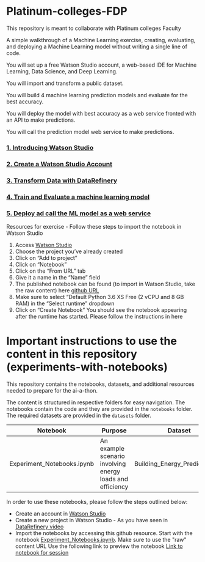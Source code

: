 # Platinum-colleges-FDP
This repository is meant to collaborate with Platinum colleges Faculty

A simple walkthrough of a Machine Learning exercise, creating, evaluating, and deploying a Machine Learning model without writing a single line of code.

You will set up a free Watson Studio account, a web-based IDE for Machine Learning, Data Science, and Deep Learning.

You will import and transform a public dataset.

You will build 4 machine learning prediction models and evaluate for the best accuracy.

You will deploy the model with best accuracy as a web service fronted with an API to make predictions.

You will call the prediction model web service to make predictions.

### [1. Introducing Watson Studio](https://www.youtube.com/watch?time_continue=6&v=zV4YLeIOTd4&feature=emb_logo)


### [2. Create a Watson Studio Account](https://www.youtube.com/watch?v=tU4nT7KX8SE&feature=emb_logo)


### [3. Transform Data with DataRefinery](https://www.youtube.com/watch?time_continue=1&v=QR2oeq6zqgc&feature=emb_logo)


### [4. Train and Evaluate a machine learning model](https://www.youtube.com/watch?time_continue=3&v=fxG40Sz8tik&feature=emb_logo)


### [5. Deploy ad call the ML model as a web service](https://www.youtube.com/watch?v=d32NgfdCvh8&feature=emb_logo)



Resources for exercise -
Follow these steps to import the notebook in Watson Studio
1. Access [Watson Studio](https://dataplatform.cloud.ibm.com)
2. Choose the project you’ve already created
3. Click on “Add to project”
4. Click on “Notebook”
5. Click on the “From URL” tab
6. Give it a name in the “Name” field
7. The published notebook can be found (to import in Watson Studio, take the raw content) here [github URL](https://github.com/sattwati/Platinum-colleges-FDP/blob/master/notebook/Experiment_Notebooks.ipynb)
8. Make sure to select “Default Python 3.6 XS Free (2 vCPU and 8 GB RAM) in the “Select runtime” dropdown
9. Click on “Create Notebook”
You should see the notebook appearing after the runtime has started. Please follow the instructions in here

# Important instructions to use the content in this repository (experiments-with-notebooks)

This repository contains the notebooks, datasets, and additional resources needed to prepare for the ai-a-thon. 

The content is structured in respective folders for easy navigation. The notebooks contain the code and they are provided in the `notebooks` folder. The required datasets are provided in the `datasets` folder.

|Notebook    |Purpose                                                               |Dataset                        |
|-------------|-----------------------------------------------------------------------|--------------------------------|
|Experiment_Notebooks.ipynb|An example scenario involving energy loads and efficiency|Building_Energy_Prediction.csv|


In order to use these notebooks, please follow the steps outlined below:

* Create an account in [Watson Studio](https://dataplatform.cloud.ibm.com)
* Create a new project in Watson Studio - As you have seen in [DataRefinery video](https://www.youtube.com/watch?time_continue=1&v=QR2oeq6zqgc&feature=emb_logo)
* Import the notebooks by accessing this github resource. Start with the notebook [Experiment_Notebooks.ipynb](https://github.com/sattwati/Platinum-colleges-FDP/blob/master/notebook/Experiment_Notebooks.ipynb). <This is an example for your benefit. The actual exercise will be with a different data and notebook.>
Make sure to use the "raw" content URL
Use the following link to preview the notebook
[Link to notebook for session](https://github.com/sattwati/Platinum-colleges-FDP/blob/master/notebook/FDP_Steel_Plates_Faults_upload.ipynb)

